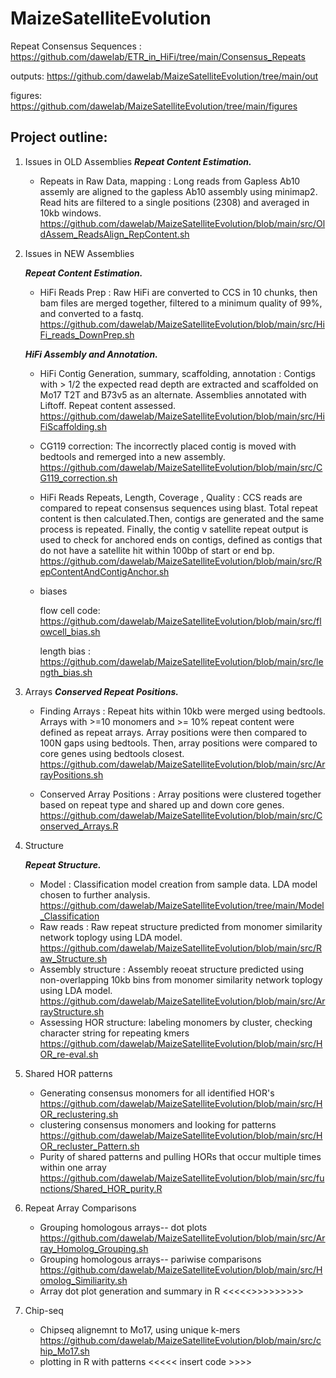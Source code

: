 # MaizeSatelliteEvolution


Repeat Consensus Sequences : https://github.com/dawelab/ETR_in_HiFi/tree/main/Consensus_Repeats

 outputs: https://github.com/dawelab/MaizeSatelliteEvolution/tree/main/out
 
 figures: https://github.com/dawelab/MaizeSatelliteEvolution/tree/main/figures 

 
## Project outline:
1. Issues in OLD Assemblies
**_Repeat Content Estimation._**
	- Repeats in Raw Data, mapping : Long reads from Gapless Ab10 assemly are aligned to the gapless Ab10 assembly using minimap2. Read hits are filtered to a single positions (2308) and averaged in 10kb windows.
https://github.com/dawelab/MaizeSatelliteEvolution/blob/main/src/OldAssem_ReadsAlign_RepContent.sh

2. Issues in NEW Assemblies
   
   **_Repeat Content Estimation._**
    - HiFi Reads Prep : Raw HiFi are converted to CCS in 10 chunks, then bam files are merged together, filtered to a minimum quality of 99%, and converted to a fastq.
      https://github.com/dawelab/MaizeSatelliteEvolution/blob/main/src/HiFi_reads_DownPrep.sh

   **_HiFi Assembly and Annotation._**
    - HiFi Contig Generation, summary, scaffolding, annotation : Contigs with > 1/2 the expected read depth are extracted and scaffolded on Mo17 T2T and B73v5 as an alternate. Assemblies annotated with Liftoff. Repeat content assessed.
      https://github.com/dawelab/MaizeSatelliteEvolution/blob/main/src/HiFiScaffolding.sh
    - 	CG119 correction: The incorrectly placed contig is moved with bedtools and remerged into a new assembly.
      https://github.com/dawelab/MaizeSatelliteEvolution/blob/main/src/CG119_correction.sh

    - HiFi Reads Repeats, Length, Coverage , Quality : CCS reads are compared to repeat consensus sequences using blast. Total repeat content is then calculated.Then, contigs are generated and the same process is repeated. Finally, the contig v satellite repeat output is used to check for anchored ends on contigs, defined as contigs that do not have a satellite hit within 100bp of start or end bp.
      https://github.com/dawelab/MaizeSatelliteEvolution/blob/main/src/RepContentAndContigAnchor.sh

    - biases
   
   		flow cell code: https://github.com/dawelab/MaizeSatelliteEvolution/blob/main/src/flowcell_bias.sh
   
   		length bias : https://github.com/dawelab/MaizeSatelliteEvolution/blob/main/src/length_bias.sh
      

4. Arrays
   **_Conserved Repeat Positions._**
   - Finding Arrays : Repeat hits within 10kb were merged using bedtools. Arrays with >=10 monomers and >= 10% repeat content were defined as repeat arrays. Array positions were then compared to 100N gaps using bedtools. Then, array positions were compared to core genes using bedtools closest.
     https://github.com/dawelab/MaizeSatelliteEvolution/blob/main/src/ArrayPositions.sh	
     
   - Conserved Array Positions : Array positions were clustered together based on repeat type and shared up and down core genes.
     https://github.com/dawelab/MaizeSatelliteEvolution/blob/main/src/Conserved_Arrays.R


5. Structure
   
   **_Repeat Structure._**
   
   - Model : Classification model creation from sample data. LDA model chosen to further analysis.
     https://github.com/dawelab/MaizeSatelliteEvolution/tree/main/Model_Classification
   - Raw reads : Raw repeat structure predicted from monomer similarity network toplogy using LDA model.
      https://github.com/dawelab/MaizeSatelliteEvolution/blob/main/src/Raw_Structure.sh
   - Assembly structure : Assembly reoeat structure predicted using non-overlapping 10kb bins from monomer similarity network toplogy using LDA model.
     https://github.com/dawelab/MaizeSatelliteEvolution/blob/main/src/ArrayStructure.sh
   - Assessing HOR structure: labeling monomers by cluster, checking character string for repeating kmers
     https://github.com/dawelab/MaizeSatelliteEvolution/blob/main/src/HOR_re-eval.sh
     
6. Shared HOR patterns
   - Generating consensus monomers for all identified HOR's
     https://github.com/dawelab/MaizeSatelliteEvolution/blob/main/src/HOR_reclustering.sh
   - clustering consensus monomers and looking for patterns
     https://github.com/dawelab/MaizeSatelliteEvolution/blob/main/src/HOR_recluster_Pattern.sh
   - Purity of shared patterns and pulling HORs that occur multiple times within one array
     https://github.com/dawelab/MaizeSatelliteEvolution/blob/main/src/functions/Shared_HOR_purity.R

7. Repeat Array Comparisons
   -   Grouping homologous arrays-- dot plots
	 https://github.com/dawelab/MaizeSatelliteEvolution/blob/main/src/Array_Homolog_Grouping.sh
   -   Grouping homologous arrays-- pariwise comparisons
    	https://github.com/dawelab/MaizeSatelliteEvolution/blob/main/src/Homolog_Similiarity.sh
    - Array dot plot generation and summary in R
      <<<<<<insert code >>>>>>>>>>

8. Chip-seq
  	-  Chipseq alignemnt to Mo17, using unique k-mers
    	https://github.com/dawelab/MaizeSatelliteEvolution/blob/main/src/chip_Mo17.sh
	-  plotting in R with patterns
	 <<<<< insert code  >>>>
